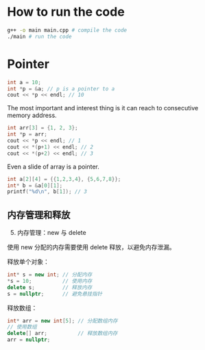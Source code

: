 # How to run the code
```bash
g++ -o main main.cpp # compile the code
./main # run the code
```

# Pointer
```cpp
int a = 10;
int *p = &a; // p is a pointer to a
cout << *p << endl; // 10
```
The most important and interest thing is it can reach to consecutive memory address.
```cpp
int arr[3] = {1, 2, 3};
int *p = arr;
cout << *p << endl; // 1
cout << *(p+1) << endl; // 2
cout << *(p+2) << endl; // 3
```
Even a slide of array is a pointer.
```cpp
int a[2][4] = {{1,2,3,4}, {5,6,7,8}};
int* b = &a[0][1];
printf("%d\n", b[1]); // 3
```


## 内存管理和释放
5. 内存管理：new 与 delete

使用 new 分配的内存需要使用 delete 释放，以避免内存泄漏。

释放单个对象：
```cpp
int* s = new int; // 分配内存
*s = 10;          // 使用内存
delete s;         // 释放内存
s = nullptr;      // 避免悬挂指针
```
释放数组：
```cpp
int* arr = new int[5]; // 分配数组内存
// 使用数组
delete[] arr;          // 释放数组内存
arr = nullptr;  
```
